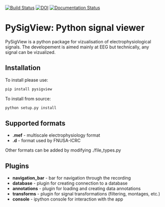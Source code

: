 [![Build Status](https://travis-ci.com/ICRC-BME/PySigView.svg?branch=master)](https://travis-ci.com/ICRC-BME/PySigView)
[![DOI](https://zenodo.org/badge/146943108.svg)](https://zenodo.org/badge/latestdoi/146943108)
[![Documentation Status](https://readthedocs.org/projects/pysigview/badge/?version=latest)](https://pysigview.readthedocs.io/en/latest/?badge=latest)

PySigView: Python signal viewer
====================================================

PySigView is a python package for vizualisation of electrophysiological
signals. The developement is aimed mainly at EEG but technically, any signal
can be vizualized.

Installation
------------

To install please use:
```bash
pip install pysigview
```

To install from source:
```bash
python setup.py install
```


Supported formats
-----------------

- **.mef** - multiscale electrophysiology format
- **.d**   - format used by FNUSA-ICRC

Other formats can be added by modifying ./file_types.py

Plugins
-------
- **navigation_bar** - bar for navigation through the recording
- **database** - plugin for creating connection to a database
- **annotations**    - plugin for loading and creating data annotations
- **transforms** - plugin for signal transformations (filtering, montages, etc.)
- **console** - ipython console for interaction with the app


